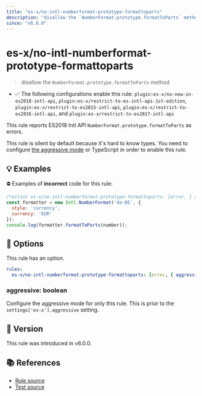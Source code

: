 ```yaml
---
title: "es-x/no-intl-numberformat-prototype-formattoparts"
description: "disallow the `NumberFormat.prototype.formatToParts` method"
since: "v6.0.0"
---
```


# es-x/no-intl-numberformat-prototype-formattoparts
> disallow the `NumberFormat.prototype.formatToParts` method

- ✅ The following configurations enable this rule: `plugin:es-x/no-new-in-es2018-intl-api`, `plugin:es-x/restrict-to-es-intl-api-1st-edition`, `plugin:es-x/restrict-to-es2015-intl-api`, `plugin:es-x/restrict-to-es2016-intl-api`, and `plugin:es-x/restrict-to-es2017-intl-api`

This rule reports ES2018 Intl API `NumberFormat.prototype.formatToParts` as errors.

This rule is silent by default because it's hard to know types. You need to configure [the aggressive mode](https://github.com/eslint-community/eslint-plugin-es-x/tree/master/docs/#the-aggressive-mode) or TypeScript in order to enable this rule.

## 💡 Examples

⛔ Examples of **incorrect** code for this rule:

<eslint-playground type="bad">

```js
/*eslint es-x/no-intl-numberformat-prototype-formattoparts: [error, { aggressive: true }] */
const formatter = new Intl.NumberFormat('de-DE', {
  style: 'currency',
  currency: 'EUR'
});
console.log(formatter.formatToParts(number));
```

</eslint-playground>

## 🔧 Options

This rule has an option.

```yml
rules:
  es-x/no-intl-numberformat-prototype-formattoparts: [error, { aggressive: false }]
```

### aggressive: boolean

Configure the aggressive mode for only this rule.
This is prior to the `settings['es-x'].aggressive` setting.

## 🚀 Version

This rule was introduced in v6.0.0.

## 📚 References

- [Rule source](https://github.com/eslint-community/eslint-plugin-es-x/blob/master/lib/rules/no-intl-numberformat-prototype-formattoparts.js)
- [Test source](https://github.com/eslint-community/eslint-plugin-es-x/blob/master/tests/lib/rules/no-intl-numberformat-prototype-formattoparts.js)
